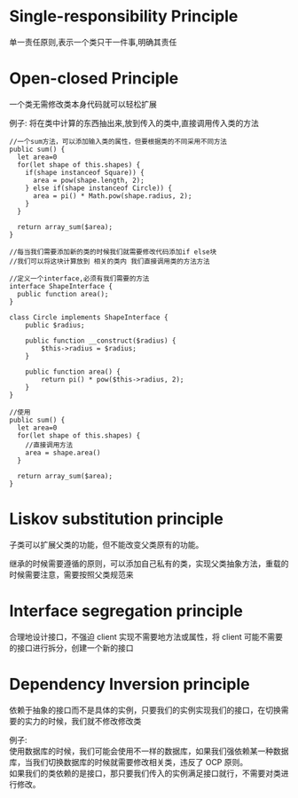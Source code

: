# Single-responsibility Principle

单一责任原则,表示一个类只干一件事,明确其责任

# Open-closed Principle

一个类无需修改类本身代码就可以轻松扩展

例子:
将在类中计算的东西抽出来,放到传入的类中,直接调用传入类的方法

```
//一个sum方法，可以添加输入类的属性，但要根据类的不同采用不同方法
public sum() {
  let area=0
  for(let shape of this.shapes) {
    if(shape instanceof Square)) {
      area = pow(shape.length, 2);
    } else if(shape instanceof Circle)) {
      area = pi() * Math.pow(shape.radius, 2);
    }
  }

  return array_sum($area);
}

//每当我们需要添加新的类的时候我们就需要修改代码添加if else块
//我们可以将这块计算放到 相关的类内 我们直接调用类的方法方法

//定义一个interface,必须有我们需要的方法
interface ShapeInterface {
  public function area();
}

class Circle implements ShapeInterface {
    public $radius;

    public function __construct($radius) {
        $this->radius = $radius;
    }

    public function area() {
        return pi() * pow($this->radius, 2);
    }
}

//使用
public sum() {
  let area=0
  for(let shape of this.shapes) {
    //直接调用方法
    area = shape.area()
  }

  return array_sum($area);
}
```

# Liskov substitution principle

子类可以扩展父类的功能，但不能改变父类原有的功能。

继承的时候需要遵循的原则，可以添加自己私有的类，实现父类抽象方法，重载的时候需要注意，需要按照父类规范来

# Interface segregation principle

合理地设计接口，不强迫 client 实现不需要地方法或属性，将 client 可能不需要的接口进行拆分，创建一个新的接口

# Dependency Inversion principle

依赖于抽象的接口而不是具体的实例，只要我们的实例实现我们的接口，在切换需要的实力的时候，我们就不修改修改类

例子:  
使用数据库的时候，我们可能会使用不一样的数据库，如果我们强依赖某一种数据库，当我们切换数据库的时候就需要修改相关类，违反了 OCP 原则。  
如果我们的类依赖的是接口，那只要我们传入的实例满足接口就行，不需要对类进行修改。
